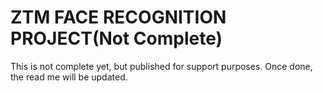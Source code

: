 # ZTM FACE RECOGNITION PROJECT(Not Complete)

This is not complete yet, but published for support purposes. 
Once done, the read me will be updated.

